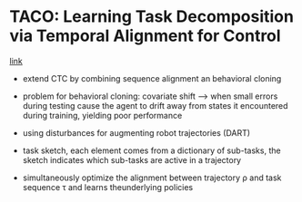 # TACO: Learning Task Decomposition via Temporal Alignment for Control
[link](http://proceedings.mlr.press/v80/shiarlis18a/shiarlis18a.pdf)


- extend CTC by combining sequence alignment an behavioral cloning 

- problem for behavioral cloning: covariate shift --> when small errors during testing cause the agent to drift away from states it encountered during training, yielding poor performance

- using disturbances for augmenting robot trajectories (DART)

- task sketch, each element comes from a dictionary of sub-tasks, the sketch indicates which sub-tasks are active in a trajectory

- simultaneously optimize the alignment between trajectory ρ and task sequence τ and learns theunderlying policies
